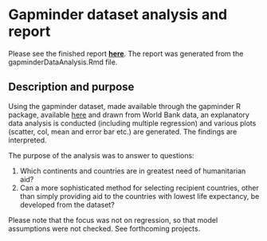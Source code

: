 # Gapminder dataset analysis and report

Please see the finished report **[here](https://spaniel01.github.io/gapminder_analysis_report/)**. The report was generated from the gapminderDataAnalysis.Rmd file.

## Description and purpose
Using the gapminder dataset, made available through the gapminder R package, available [here](https://www.rdocumentation.org/packages/gapminder/versions/0.3.0) and drawn from World Bank data, an explanatory data analysis is conducted (including multiple regression) and various plots (scatter, col, mean and error bar etc.) are generated. The findings are interpreted. 

The purpose of the analysis was to answer to questions: 

1. Which continents and countries are in greatest need of humanitarian aid?
2. Can a more sophisticated method for selecting recipient countries, other than simply providing aid to the countries with lowest life expectancy, be developed from the dataset?

Please note that the focus was not on regression, so that model assumptions were not checked. See forthcoming projects. 


